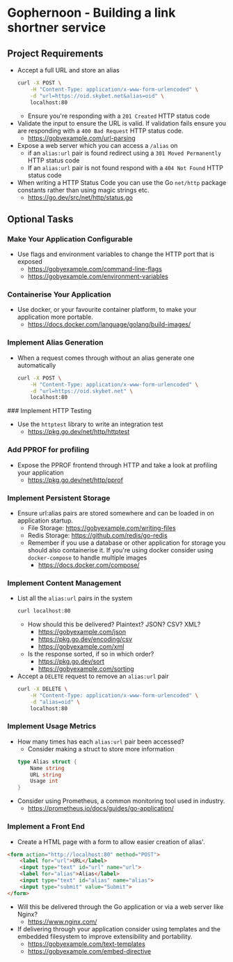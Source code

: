 # Gophernoon - Building a link shortner service

## Project Requirements

* Accept a full URL and store an alias
    ``` sh
    curl -X POST \
        -H "Content-Type: application/x-www-form-urlencoded" \
        -d "url=https://oid.skybet.net&alias=oid" \
        localhost:80
    ```
    * Ensure you're responding with a `201 Created` HTTP status code
* Validate the input to ensure the URL is valid. If validation fails ensure you
    are responding with a `400 Bad Request` HTTP status code.
    * https://gobyexample.com/url-parsing
* Expose a web server which you can access a `/alias` on
    * if an `alias:url` pair is found redirect using a `301 Moved Permanently` 
        HTTP status code
    * If an `alias:url` pair is not found respond with a `404 Not Found` HTTP 
        status code
* When writing a HTTP Status Code you can use the Go `net/http` package 
    constants rather than using magic strings etc.
    * https://go.dev/src/net/http/status.go

## Optional Tasks

### Make Your Application Configurable

* Use flags and environment variables to change the HTTP port that is exposed
    * https://gobyexample.com/command-line-flags
    * https://gobyexample.com/environment-variables

### Containerise Your Application

* Use docker, or your favourite container platform, to make your application 
    more portable.
    * https://docs.docker.com/language/golang/build-images/

### Implement Alias Generation

* When a request comes through without an alias generate one automatically
    ``` sh
    curl -X POST \
        -H "Content-Type: application/x-www-form-urlencoded" \
        -d "url=https://oid.skybet.net" \
        localhost:80
    ```

### Implement HTTP Testing

* Use the `httptest` library to write an integration test
    * https://pkg.go.dev/net/http/httptest

### Add PPROF for profiling

* Expose the PPROF frontend through HTTP and take a look at profiling your
    application
    * https://pkg.go.dev/net/http/pprof

### Implement Persistent Storage

* Ensure url:alias pairs are stored somewhere and can be loaded in on 
    application startup.
    * File Storage: https://gobyexample.com/writing-files
    * Redis Storage: https://github.com/redis/go-redis
    * Remember if you use a database or other application for storage you 
        should also containerise it. If you're using docker consider using
        `docker-compose` to handle multiple images
        * https://docs.docker.com/compose/

### Implement Content Management

* List all the `alias:url` pairs in the system
    ``` sh
    curl localhost:80
    ```
    * How should this be delivered? Plaintext? JSON? CSV? XML?
        * https://gobyexample.com/json
        * https://pkg.go.dev/encoding/csv
        * https://gobyexample.com/xml
    * Is the response sorted, if so in which order?
        * https://pkg.go.dev/sort
        * https://gobyexample.com/sorting
* Accept a `DELETE` request to remove an `alias:url` pair
    ``` sh
    curl -X DELETE \
        -H "Content-Type: application/x-www-form-urlencoded" \
        -d "alias=oid" \
        localhost:80
    ```

### Implement Usage Metrics

* How many times has each `alias:url` pair been accessed?
    * Consider making a struct to store more information
    ``` go
    type Alias struct {
        Name string
        URL string
        Usage int
    }
    ```
* Consider using Prometheus, a common monitoring tool used in industry. 
    * https://prometheus.io/docs/guides/go-application/
    
### Implement a Front End

* Create a HTML page with a form to allow easier creation of alias'.
``` html
<form action="http://localhost:80" method="POST">
    <label for="url">URL</label>
    <input type="text" id="url" name="url">
    <label for="alias">Alias</label>
    <input type="text" id="alias" name="alias">
    <input type="submit" value="Submit">
</form>
```
* Will this be delivered through the Go application or via a web server like
    Nginx?
    * https://www.nginx.com/
* If delivering through your application consider using templates and the 
    embedded filesystem to improve extensibility and portability.
    * https://gobyexample.com/text-templates
    * https://gobyexample.com/embed-directive
